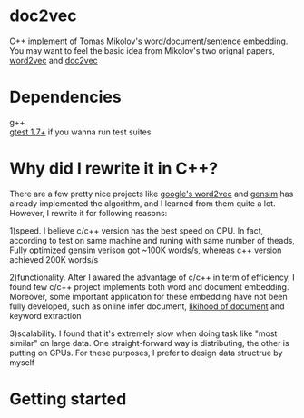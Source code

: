 # doc2vec
C++ implement of Tomas Mikolov's word/document/sentence embedding. You may want to feel the basic idea from Mikolov's two orignal papers, [word2vec](http://arxiv.org/pdf/1301.3781.pdf) and [doc2vec](http://cs.stanford.edu/~quocle/paragraph_vector.pdf)

# Dependencies
g++ </br>
[gtest 1.7+](http://code.google.com/p/googletest/) if you wanna run test suites </br>

# Why did I rewrite it in C++?
There are a few pretty nice projects like [google's word2vec](https://code.google.com/p/word2vec/) and [gensim](https://github.com/piskvorky/gensim) has already implemented the algorithm, and I learned from them quite a lot. However, I rewrite it for following reasons:</br>

1)speed. I believe c/c++ version has the best speed on CPU. In fact, according to test on same machine and runing with same number of theads, Fully optimized gensim verison got ~100K words/s, whereas c++ version achieved 200K words/s </br>

2)functionality. After I awared the advantage of c/c++ in term of efficiency, I found few c/c++ project implements both word and document embedding. Moreover, some important application for these embedding have not been fully developed, such as online infer document, [likihood of document](http://arxiv.org/abs/1504.07295) and keyword extraction </br>

3)scalability. I found that it's extremely slow when doing task like "most similar" on large data. One straight-forward way is distributing, the other is putting on GPUs. For these purposes, I prefer to design data structrue by myself

# Getting started
